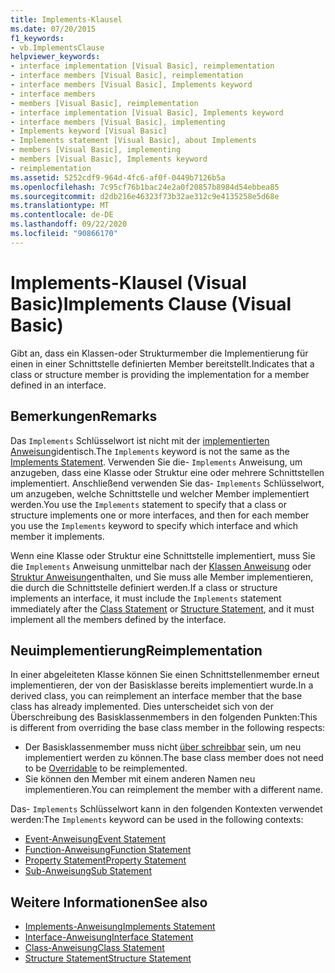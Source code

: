 ```yaml
---
title: Implements-Klausel
ms.date: 07/20/2015
f1_keywords:
- vb.ImplementsClause
helpviewer_keywords:
- interface implementation [Visual Basic], reimplementation
- interface members [Visual Basic], reimplementation
- interface members [Visual Basic], Implements keyword
- interface members
- members [Visual Basic], reimplementation
- interface implementation [Visual Basic], Implements keyword
- interface members [Visual Basic], implementing
- Implements keyword [Visual Basic]
- Implements statement [Visual Basic], about Implements
- members [Visual Basic], implementing
- members [Visual Basic], Implements keyword
- reimplementation
ms.assetid: 5252cdf9-964d-4fc6-af0f-0449b7126b5a
ms.openlocfilehash: 7c95cf76b1bac24e2a0f20857b8984d54ebbea85
ms.sourcegitcommit: d2db216e46323f73b32ae312c9e4135258e5d68e
ms.translationtype: MT
ms.contentlocale: de-DE
ms.lasthandoff: 09/22/2020
ms.locfileid: "90866170"
---
```

# <a name="implements-clause-visual-basic"></a><span data-ttu-id="59992-102">Implements-Klausel (Visual Basic)</span><span class="sxs-lookup"><span data-stu-id="59992-102">Implements Clause (Visual Basic)</span></span>

<span data-ttu-id="59992-103">Gibt an, dass ein Klassen-oder Strukturmember die Implementierung für einen in einer Schnittstelle definierten Member bereitstellt.</span><span class="sxs-lookup"><span data-stu-id="59992-103">Indicates that a class or structure member is providing the implementation for a member defined in an interface.</span></span>  
  
## <a name="remarks"></a><span data-ttu-id="59992-104">Bemerkungen</span><span class="sxs-lookup"><span data-stu-id="59992-104">Remarks</span></span>  

<span data-ttu-id="59992-105">Das `Implements` Schlüsselwort ist nicht mit der [implementierten Anweisung](implements-statement.md)identisch.</span><span class="sxs-lookup"><span data-stu-id="59992-105">The `Implements` keyword is not the same as the [Implements Statement](implements-statement.md).</span></span> <span data-ttu-id="59992-106">Verwenden Sie die- `Implements` Anweisung, um anzugeben, dass eine Klasse oder Struktur eine oder mehrere Schnittstellen implementiert. Anschließend verwenden Sie das- `Implements` Schlüsselwort, um anzugeben, welche Schnittstelle und welcher Member implementiert werden.</span><span class="sxs-lookup"><span data-stu-id="59992-106">You use the `Implements` statement to specify that a class or structure implements one or more interfaces, and then for each member you use the `Implements` keyword to specify which interface and which member it implements.</span></span>

<span data-ttu-id="59992-107">Wenn eine Klasse oder Struktur eine Schnittstelle implementiert, muss Sie die `Implements` Anweisung unmittelbar nach der [Klassen Anweisung](class-statement.md) oder [Struktur Anweisung](structure-statement.md)enthalten, und Sie muss alle Member implementieren, die durch die Schnittstelle definiert werden.</span><span class="sxs-lookup"><span data-stu-id="59992-107">If a class or structure implements an interface, it must include the `Implements` statement immediately after the [Class Statement](class-statement.md) or [Structure Statement](structure-statement.md), and it must implement all the members defined by the interface.</span></span>

## <a name="reimplementation"></a><span data-ttu-id="59992-108">Neuimplementierung</span><span class="sxs-lookup"><span data-stu-id="59992-108">Reimplementation</span></span>  

<span data-ttu-id="59992-109">In einer abgeleiteten Klasse können Sie einen Schnittstellenmember erneut implementieren, der von der Basisklasse bereits implementiert wurde.</span><span class="sxs-lookup"><span data-stu-id="59992-109">In a derived class, you can reimplement an interface member that the base class has already implemented.</span></span> <span data-ttu-id="59992-110">Dies unterscheidet sich von der Überschreibung des Basisklassenmembers in den folgenden Punkten:</span><span class="sxs-lookup"><span data-stu-id="59992-110">This is different from overriding the base class member in the following respects:</span></span>

- <span data-ttu-id="59992-111">Der Basisklassenmember muss nicht [über schreibbar](../modifiers/overridable.md) sein, um neu implementiert werden zu können.</span><span class="sxs-lookup"><span data-stu-id="59992-111">The base class member does not need to be [Overridable](../modifiers/overridable.md) to be reimplemented.</span></span>
- <span data-ttu-id="59992-112">Sie können den Member mit einem anderen Namen neu implementieren.</span><span class="sxs-lookup"><span data-stu-id="59992-112">You can reimplement the member with a different name.</span></span>

<span data-ttu-id="59992-113">Das- `Implements` Schlüsselwort kann in den folgenden Kontexten verwendet werden:</span><span class="sxs-lookup"><span data-stu-id="59992-113">The `Implements` keyword can be used in the following contexts:</span></span>

- [<span data-ttu-id="59992-114">Event-Anweisung</span><span class="sxs-lookup"><span data-stu-id="59992-114">Event Statement</span></span>](event-statement.md)
- [<span data-ttu-id="59992-115">Function-Anweisung</span><span class="sxs-lookup"><span data-stu-id="59992-115">Function Statement</span></span>](function-statement.md)
- [<span data-ttu-id="59992-116">Property Statement</span><span class="sxs-lookup"><span data-stu-id="59992-116">Property Statement</span></span>](property-statement.md)
- [<span data-ttu-id="59992-117">Sub-Anweisung</span><span class="sxs-lookup"><span data-stu-id="59992-117">Sub Statement</span></span>](sub-statement.md)  
  
## <a name="see-also"></a><span data-ttu-id="59992-118">Weitere Informationen</span><span class="sxs-lookup"><span data-stu-id="59992-118">See also</span></span>

- [<span data-ttu-id="59992-119">Implements-Anweisung</span><span class="sxs-lookup"><span data-stu-id="59992-119">Implements Statement</span></span>](implements-statement.md)
- [<span data-ttu-id="59992-120">Interface-Anweisung</span><span class="sxs-lookup"><span data-stu-id="59992-120">Interface Statement</span></span>](interface-statement.md)
- [<span data-ttu-id="59992-121">Class-Anweisung</span><span class="sxs-lookup"><span data-stu-id="59992-121">Class Statement</span></span>](class-statement.md)
- [<span data-ttu-id="59992-122">Structure Statement</span><span class="sxs-lookup"><span data-stu-id="59992-122">Structure Statement</span></span>](structure-statement.md)
